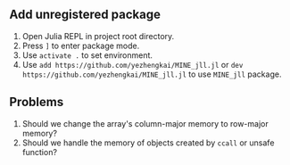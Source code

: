 ## Add unregistered package
1. Open Julia REPL in project root directory.
2. Press `]` to enter package mode.
3. Use `activate .` to set environment.
4. Use `add https://github.com/yezhengkai/MINE_jll.jl` or `dev https://github.com/yezhengkai/MINE_jll.jl` to use `MINE_jll` package.

## Problems
1. Should we change the array's column-major memory to row-major memory?
2. Should we handle the memory of objects created by `ccall` or unsafe function?
